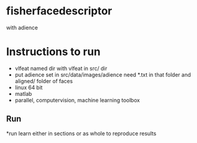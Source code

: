 # fisherfacedescriptor
with adience
# Instructions to run
* vlfeat named dir with vlfeat in src/ dir
* put adience set in src/data/images/adience need *.txt in that folder and aligned/ folder of faces
* linux 64 bit
* matlab
* parallel, computervision, machine learning toolbox

## Run 
*run learn either in sections or as whole to reproduce results